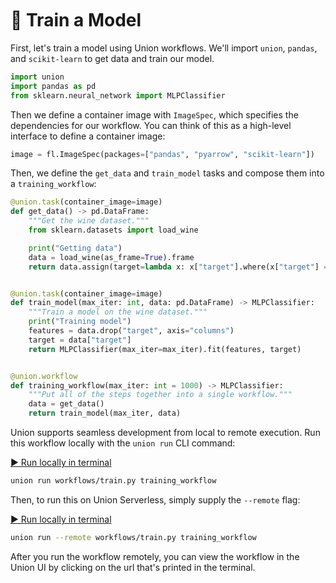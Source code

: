 <br>
<br>
<br>

# 🤖 Train a Model

First, let's train a model using Union workflows. We'll import `union`,
`pandas`, and `scikit-learn` to get data and train our model.

```python
import union
import pandas as pd
from sklearn.neural_network import MLPClassifier
```

Then we define a container image with `ImageSpec`, which specifies the
dependencies for our workflow. You can think of this as a high-level interface
to define a container image:

```python
image = fl.ImageSpec(packages=["pandas", "pyarrow", "scikit-learn"])
```

Then, we define the `get_data` and `train_model` tasks and compose them
into a `training_workflow`:

```python
@union.task(container_image=image)
def get_data() -> pd.DataFrame:
    """Get the wine dataset."""
    from sklearn.datasets import load_wine

    print("Getting data")
    data = load_wine(as_frame=True).frame
    return data.assign(target=lambda x: x["target"].where(x["target"] == 0, 1))


@union.task(container_image=image)
def train_model(max_iter: int, data: pd.DataFrame) -> MLPClassifier:
    """Train a model on the wine dataset."""
    print("Training model")
    features = data.drop("target", axis="columns")
    target = data["target"]
    return MLPClassifier(max_iter=max_iter).fit(features, target)


@union.workflow
def training_workflow(max_iter: int = 1000) -> MLPClassifier:
    """Put all of the steps together into a single workflow."""
    data = get_data()
    return train_model(max_iter, data)
```

Union supports seamless development from local to remote execution.
Run this workflow locally with the `union run` CLI command:

[▶️ Run locally in terminal](command:union-workspace.runTrainingLocal)

```bash
union run workflows/train.py training_workflow
```

Then, to run this on Union Serverless, simply supply the `--remote` flag:

[▶️ Run locally in terminal](command:union-workspace.runTrainingRemote)


```bash
union run --remote workflows/train.py training_workflow
```

After you run the workflow remotely, you can view the workflow in the Union UI
by clicking on the url that's printed in the terminal.
